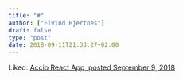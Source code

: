 ```yaml
---
title: "#"
author: ["Eivind Hjertnes"]
draft: false
type: "post"
date: 2018-09-11T21:33:27+02:00
---
```


Liked: [Accio React App,
posted September 9, 2018](https://eli.li/entry.php?id=20180909023116)
